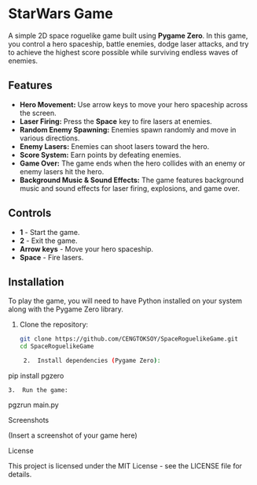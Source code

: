 # StarWars Game

A simple 2D space roguelike game built using **Pygame Zero**. In this game, you control a hero spaceship, battle enemies, dodge laser attacks, and try to achieve the highest score possible while surviving endless waves of enemies.

## Features
- **Hero Movement:** Use arrow keys to move your hero spaceship across the screen.
- **Laser Firing:** Press the **Space** key to fire lasers at enemies.
- **Random Enemy Spawning:** Enemies spawn randomly and move in various directions.
- **Enemy Lasers:** Enemies can shoot lasers toward the hero.
- **Score System:** Earn points by defeating enemies.
- **Game Over:** The game ends when the hero collides with an enemy or enemy lasers hit the hero.
- **Background Music & Sound Effects:** The game features background music and sound effects for laser firing, explosions, and game over.

## Controls
- **1** - Start the game.
- **2** - Exit the game.
- **Arrow keys** - Move your hero spaceship.
- **Space** - Fire lasers.

## Installation

To play the game, you will need to have Python installed on your system along with the Pygame Zero library.

1. Clone the repository:

   ```bash
   git clone https://github.com/CENGTOKSOY/SpaceRoguelikeGame.git
   cd SpaceRoguelikeGame

	2.	Install dependencies (Pygame Zero):

pip install pgzero


	3.	Run the game:

pgzrun main.py



Screenshots

(Insert a screenshot of your game here)

License

This project is licensed under the MIT License - see the LICENSE file for details.
